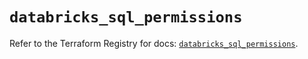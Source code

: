 # `databricks_sql_permissions`

Refer to the Terraform Registry for docs: [`databricks_sql_permissions`](https://registry.terraform.io/providers/databricks/databricks/1.65.1/docs/resources/sql_permissions).
